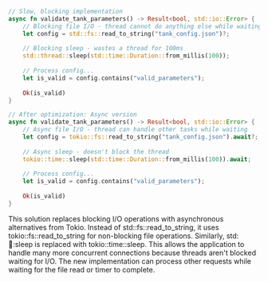 ```rust
// Slow, blocking implementation
async fn validate_tank_parameters() -> Result<bool, std::io::Error> {
    // Blocking file I/O - thread cannot do anything else while waiting
    let config = std::fs::read_to_string("tank_config.json")?;
    
    // Blocking sleep - wastes a thread for 100ms
    std::thread::sleep(std::time::Duration::from_millis(100));
    
    // Process config...
    let is_valid = config.contains("valid_parameters");
    
    Ok(is_valid)
}

// After optimization: Async version
async fn validate_tank_parameters() -> Result<bool, std::io::Error> {
    // Async file I/O - thread can handle other tasks while waiting
    let config = tokio::fs::read_to_string("tank_config.json").await?;
    
    // Async sleep - doesn't block the thread
    tokio::time::sleep(std::time::Duration::from_millis(100)).await;
    
    // Process config...
    let is_valid = config.contains("valid_parameters");
    
    Ok(is_valid)
}
```

This solution replaces blocking I/O operations with asynchronous alternatives from Tokio. Instead of std::fs::read_to_string, it uses tokio::fs::read_to_string for non-blocking file operations. Similarly, std::thread::sleep is replaced with tokio::time::sleep. This allows the application to handle many more concurrent connections because threads aren't blocked waiting for I/O. The new implementation can process other requests while waiting for the file read or timer to complete.
